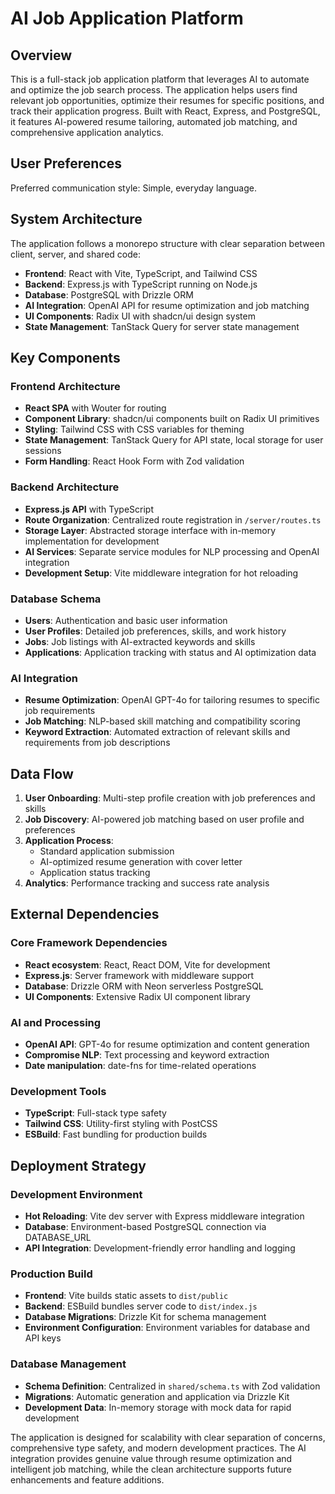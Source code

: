 # AI Job Application Platform

## Overview

This is a full-stack job application platform that leverages AI to automate and optimize the job search process. The application helps users find relevant job opportunities, optimize their resumes for specific positions, and track their application progress. Built with React, Express, and PostgreSQL, it features AI-powered resume tailoring, automated job matching, and comprehensive application analytics.

## User Preferences

Preferred communication style: Simple, everyday language.

## System Architecture

The application follows a monorepo structure with clear separation between client, server, and shared code:

- **Frontend**: React with Vite, TypeScript, and Tailwind CSS
- **Backend**: Express.js with TypeScript running on Node.js
- **Database**: PostgreSQL with Drizzle ORM
- **AI Integration**: OpenAI API for resume optimization and job matching
- **UI Components**: Radix UI with shadcn/ui design system
- **State Management**: TanStack Query for server state management

## Key Components

### Frontend Architecture
- **React SPA** with Wouter for routing
- **Component Library**: shadcn/ui components built on Radix UI primitives
- **Styling**: Tailwind CSS with CSS variables for theming
- **State Management**: TanStack Query for API state, local storage for user sessions
- **Form Handling**: React Hook Form with Zod validation

### Backend Architecture
- **Express.js API** with TypeScript
- **Route Organization**: Centralized route registration in `/server/routes.ts`
- **Storage Layer**: Abstracted storage interface with in-memory implementation for development
- **AI Services**: Separate service modules for NLP processing and OpenAI integration
- **Development Setup**: Vite middleware integration for hot reloading

### Database Schema
- **Users**: Authentication and basic user information
- **User Profiles**: Detailed job preferences, skills, and work history
- **Jobs**: Job listings with AI-extracted keywords and skills
- **Applications**: Application tracking with status and AI optimization data

### AI Integration
- **Resume Optimization**: OpenAI GPT-4o for tailoring resumes to specific job requirements
- **Job Matching**: NLP-based skill matching and compatibility scoring
- **Keyword Extraction**: Automated extraction of relevant skills and requirements from job descriptions

## Data Flow

1. **User Onboarding**: Multi-step profile creation with job preferences and skills
2. **Job Discovery**: AI-powered job matching based on user profile and preferences
3. **Application Process**: 
   - Standard application submission
   - AI-optimized resume generation with cover letter
   - Application status tracking
4. **Analytics**: Performance tracking and success rate analysis

## External Dependencies

### Core Framework Dependencies
- **React ecosystem**: React, React DOM, Vite for development
- **Express.js**: Server framework with middleware support
- **Database**: Drizzle ORM with Neon serverless PostgreSQL
- **UI Components**: Extensive Radix UI component library

### AI and Processing
- **OpenAI API**: GPT-4o for resume optimization and content generation
- **Compromise NLP**: Text processing and keyword extraction
- **Date manipulation**: date-fns for time-related operations

### Development Tools
- **TypeScript**: Full-stack type safety
- **Tailwind CSS**: Utility-first styling with PostCSS
- **ESBuild**: Fast bundling for production builds

## Deployment Strategy

### Development Environment
- **Hot Reloading**: Vite dev server with Express middleware integration
- **Database**: Environment-based PostgreSQL connection via DATABASE_URL
- **API Integration**: Development-friendly error handling and logging

### Production Build
- **Frontend**: Vite builds static assets to `dist/public`
- **Backend**: ESBuild bundles server code to `dist/index.js`
- **Database Migrations**: Drizzle Kit for schema management
- **Environment Configuration**: Environment variables for database and API keys

### Database Management
- **Schema Definition**: Centralized in `shared/schema.ts` with Zod validation
- **Migrations**: Automatic generation and application via Drizzle Kit
- **Development Data**: In-memory storage with mock data for rapid development

The application is designed for scalability with clear separation of concerns, comprehensive type safety, and modern development practices. The AI integration provides genuine value through resume optimization and intelligent job matching, while the clean architecture supports future enhancements and feature additions.